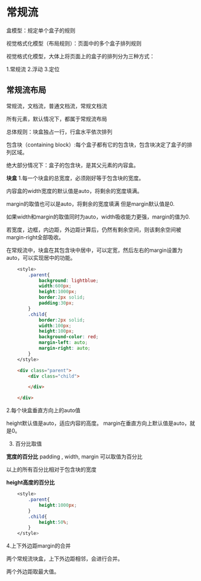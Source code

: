 # 常规流

盒模型：规定单个盒子的规则

视觉格式化模型（布局规则）：页面中的多个盒子排列规则

视觉格式化模型，大体上将页面上的盒子的排列分为三种方式：

1.常规流
2.浮动
3.定位

## 常规流布局

常规流，文档流，普通文档流，常规文档流

所有元素，默认情况下，都属于常规流布局

总体规则：块盒独占一行，行盒水平依次排列

包含块（containing block）:每个盒子都有它的包含块，包含块决定了盒子的排列区域。

绝大部分情况下：盒子的包含块，是其父元素的内容盒。


**块盒**
1.每一个块盒的总宽度，必须刚好等于包含块的宽度。

内容盒的width宽度的默认值是auto，将剩余的宽度填满。

margin的取值也可以是auto，将剩余的宽度填满
但是margin默认值是0.

如果width和margin的取值同时为auto，width吸收能力更强，margin的值为0.

若宽度，边框，内边距，外边距计算后，仍然有剩余空间，则该剩余空间被margin-right全部吸收。

在常规流中，块盒在其包含块中居中，可以定宽，然后左右的margin设置为auto，可以实现居中的功能。
```CSS
    <style>
        .parent{
            background: lightblue;
            width:600px;
            height:1000px;
            border:2px solid;
            padding:30px;
        }
        .child{
            border:2px solid;
            width:100px;
            height:100px;
            background-color: red;
            margin-left: auto;
            margin-right: auto;
        }
    </style>
```
```HTML
    <div class="parent">
        <div class="child">

        </div>

    </div>

```

2.每个块盒垂直方向上的auto值

height默认值是auto，适应内容的高度。
margin在垂直方向上默认值是auto，就是0。


3. 百分比取值

**宽度的百分比**
padding , width, margin 可以取值为百分比

以上的所有百分比相对于包含块的宽度

**height高度的百分比**
```CSS
    <style>
        .parent{
            height:1000px;
        }
        .child{
            height:50%;
        }
    </style>

```

4.上下外边距margin的合并

两个常规流块盒，上下外边距相邻，会进行合并。

两个外边距取最大值。
